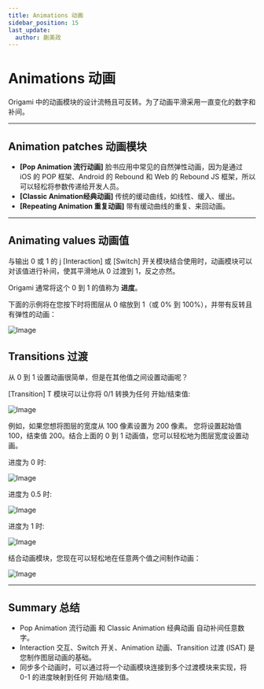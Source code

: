```yaml
---
title: Animations 动画
sidebar_position: 15
last_update:
  author: 蒯美政
---
```


# Animations 动画

Origami 中的动画模块的设计流畅且可反转。为了动画平滑采用一直变化的数字和补间。

---

## Animation patches 动画模块

- **[Pop Animation 流行动画]** 脸书应用中常见的自然弹性动画，因为是通过 iOS 的 POP 框架、Android 的 Rebound 和 Web 的 Rebound JS 框架，所以可以轻松将参数传递给开发人员。
- **[Classic Animation经典动画]** 传统的缓动曲线，如线性、缓入、缓出。
- **[Repeating Animation 重复动画]** 带有缓动曲线的重复、来回动画。

---

## Animating values 动画值

与输出 0 或 1 的 j [Interaction] 或 [Switch] 开关模块结合使用时，动画模块可以对该值进行补间，使其平滑地从 0 过渡到 1，反之亦然。

Origami 通常将这个 0 到 1 的值称为 **进度**。

下面的示例将在您按下时将图层从 0 缩放到 1（或 0% 到 100%），并带有反转且有弹性的动画：

![Image](@site/static/img/docs/Patch%20Editor/animations-1.png)

## Transitions 过渡

从 0 到 1 设置动画很简单，但是在其他值之间设置动画呢？

[Transition] T 模块可以让你将 0/1 转换为任何 开始/结束值:

![Image](@site/static/img/docs/Patch%20Editor/animations-2.png)

例如，如果您想将图层的宽度从 100 像素设置为 200 像素。 您将设置起始值 100，结束值 200。结合上面的 0 到 1 动画值，您可以轻松地为图层宽度设置动画。

进度为 0 时:

![Image](@site/static/img/docs/Patch%20Editor/animations-3.png)

进度为 0.5 时:

![Image](@site/static/img/docs/Patch%20Editor/animations-4.png)

进度为 1 时:

![Image](@site/static/img/docs/Patch%20Editor/animations-5.png)

结合动画模块，您现在可以轻松地在任意两个值之间制作动画：

![Image](@site/static/img/docs/Patch%20Editor/animations-6.png)

---

## Summary 总结

- Pop Animation 流行动画 和 Classic Animation 经典动画 自动补间任意数字。
- Interaction 交互、Switch 开关、Animation 动画、Transition 过渡 (ISAT) 是您制作图层动画的基础。
- 同步多个动画时，可以通过将一个动画模块连接到多个过渡模块来实现，将 0-1 的进度映射到任何 开始/结束值。

